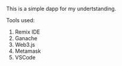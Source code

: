 This is a simple dapp for my undertstanding.

Tools used:

1. Remix IDE
2. Ganache
3. Web3.js
4. Metamask
5. VSCode
